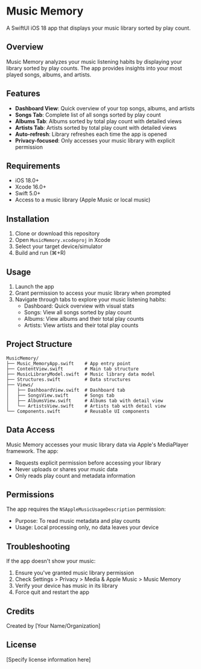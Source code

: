# Music Memory

A SwiftUI iOS 18 app that displays your music library sorted by play count.

## Overview

Music Memory analyzes your music listening habits by displaying your library sorted by play counts. The app provides insights into your most played songs, albums, and artists.

## Features

- **Dashboard View**: Quick overview of your top songs, albums, and artists
- **Songs Tab**: Complete list of all songs sorted by play count
- **Albums Tab**: Albums sorted by total play count with detailed views
- **Artists Tab**: Artists sorted by total play count with detailed views
- **Auto-refresh**: Library refreshes each time the app is opened
- **Privacy-focused**: Only accesses your music library with explicit permission

## Requirements

- iOS 18.0+
- Xcode 16.0+
- Swift 5.0+
- Access to a music library (Apple Music or local music)

## Installation

1. Clone or download this repository
2. Open `MusicMemory.xcodeproj` in Xcode
3. Select your target device/simulator
4. Build and run (⌘+R)

## Usage

1. Launch the app
2. Grant permission to access your music library when prompted
3. Navigate through tabs to explore your music listening habits:
   - Dashboard: Quick overview with visual stats
   - Songs: View all songs sorted by play count
   - Albums: View albums and their total play counts
   - Artists: View artists and their total play counts

## Project Structure

```
MusicMemory/
├── Music_MemoryApp.swift    # App entry point
├── ContentView.swift        # Main tab structure
├── MusicLibraryModel.swift  # Music library data model
├── Structures.swift         # Data structures
├── Views/
│   ├── DashboardView.swift  # Dashboard tab
│   ├── SongsView.swift      # Songs tab
│   ├── AlbumsView.swift     # Albums tab with detail view
│   └── ArtistsView.swift    # Artists tab with detail view
└── Components.swift         # Reusable UI components
```

## Data Access

Music Memory accesses your music library data via Apple's MediaPlayer framework. The app:
- Requests explicit permission before accessing your library
- Never uploads or shares your music data
- Only reads play count and metadata information

## Permissions

The app requires the `NSAppleMusicUsageDescription` permission:
- Purpose: To read music metadata and play counts
- Usage: Local processing only, no data leaves your device

## Troubleshooting

If the app doesn't show your music:
1. Ensure you've granted music library permission
2. Check Settings > Privacy > Media & Apple Music > Music Memory
3. Verify your device has music in its library
4. Force quit and restart the app

## Credits

Created by [Your Name/Organization]

## License

[Specify license information here]
